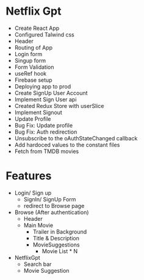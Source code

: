 # Netflix Gpt

- Create React App
- Configured Talwind css
- Header
- Routing of App
- Login form
- Singup form
- Form Validation
- useRef hook
- Firebase setup
- Deploying app to prod
- Create SignUp User Account
- Implement Sign User api
- Created Redux Store with userSlice
- Implement Signout
- Update Profile
- Bug Fix: Update profile
- Bug Fix: Auth redirection
- Unsubscribe to the oAuthStateChanged callback
- Add hardoced values to the constant files
- Fetch from TMDB movies

# Features

- Login/ Sign up
  - SignIn/ SignUp Form
  - redirect to Browse page
- Browse (After authentication)
  - Header
  - Main Movie
    - Trailer in Background
    - Title & Description
    - MovieSuggestions
      - Movie List \* N
- NetflixGpt
  - Search bar
  - Movie Suggestion
